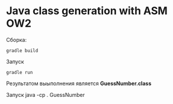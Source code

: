 Java class generation with ASM OW2
==================
Сборка:

    gradle build

Запуск 

    gradle run

Результатом выыполнения является __GuessNumber.class__

Запуск 
    java -cp . GuessNumber